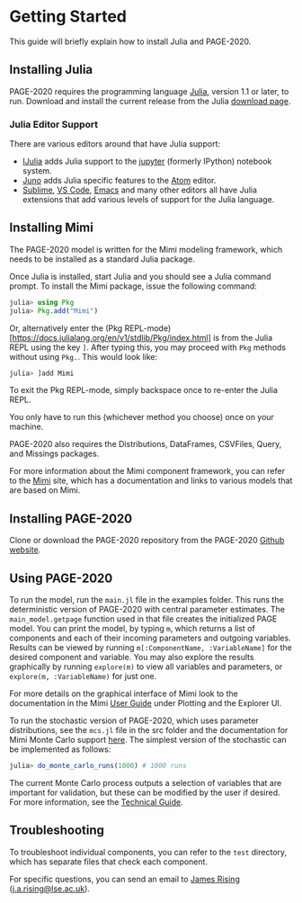 # Getting Started

This guide will briefly explain how to install Julia and PAGE-2020.

## Installing Julia

PAGE-2020 requires the programming
language [Julia](http://julialang.org/), version 1.1 or later, to
run. Download and install the current release from the Julia [download page](http://julialang.org/downloads/).

### Julia Editor Support

There are various editors around that have Julia support:

- [IJulia](https://github.com/JuliaLang/IJulia.jl) adds Julia support to the [jupyter](http://jupyter.org/) (formerly IPython) notebook system.
- [Juno](http://junolab.org/) adds Julia specific features to the [Atom](https://atom.io/) editor.
- [Sublime](https://www.sublimetext.com/), [VS Code](https://code.visualstudio.com/), [Emacs](https://www.gnu.org/software/emacs/) and many other editors all have Julia extensions that add various levels of support for the Julia language.

## Installing Mimi

The PAGE-2020 model is written for the Mimi modeling framework, which
needs to be installed as a standard Julia package.

Once Julia is installed, start Julia and you should see a Julia command prompt. To install the Mimi package, issue the following command:
```julia
julia> using Pkg
julia> Pkg.add("Mimi")
```

Or, alternatively enter the (Pkg REPL-mode)[https://docs.julialang.org/en/v1/stdlib/Pkg/index.html] is from the Julia REPL using the key `]`.  After typing this, you may proceed with `Pkg` methods without using `Pkg.`.  This would look like:
```julia
julia> ]add Mimi
```

To exit the Pkg REPL-mode, simply backspace once to re-enter the Julia REPL.

You only have to run this (whichever method you choose) once on your machine.

PAGE-2020 also requires the Distributions, DataFrames, CSVFiles, Query, and Missings packages.

For more information about the Mimi component framework, you can refer to the [Mimi](https://www.mimiframework.org/) site, which has a documentation and links to various models that are based on Mimi.

## Installing PAGE-2020

Clone or download the PAGE-2020 repository from the PAGE-2020 [Github website](https://github.com/openmodels/mimi-page-2020.jl).

## Using PAGE-2020

To run the model, run the `main.jl` file in the examples folder. This
runs the deterministic version of PAGE-2020 with central parameter
estimates. The `main_model.getpage` function used in that file creates the
initialized PAGE model. You can print the model, by typing `m`, which
returns a list of components and each of their incoming parameters and
outgoing variables. Results can be viewed by running `m[:ComponentName, :VariableName]` 
for the desired component and variable. You may also explore the results graphically
by running `explore(m)` to view all variables and parameters, or `explore(m, :VariableName)`
for just one.

For more details on the graphical interface of Mimi look to the
documentation in the
Mimi
[User Guide](https://www.mimiframework.org/Mimi.jl/stable/userguide/)
under Plotting and the Explorer UI.

To run the stochastic version of PAGE-2020, which uses parameter
distributions, see the `mcs.jl` file in the src folder and the documentation for
Mimi Monte Carlo support [here](https://github.com/mimiframework/Mimi.jl/blob/master/docs/src/internals/montecarlo.md). The simplest version of the stochastic can be implemented as follows:
```julia
julia> do_monte_carlo_runs(1000) # 1000 runs
```
The current Monte Carlo process outputs a selection of variables that are
important for validation, but these can be modified by the user if
desired. For more information, see the [Technical Guide](technicaluserguide.md).

## Troubleshooting

To troubleshoot individual components, you can refer to the `test` directory, which has separate files that check each component.

For specific questions, you can send an email to [James Rising](http://existencia.org/pro) (<j.a.rising@lse.ac.uk>).
